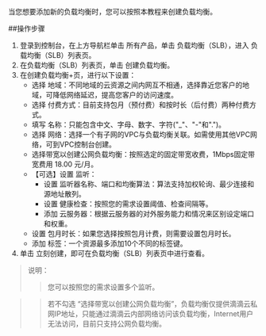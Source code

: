 当您想要添加新的负载均衡时，您可以按照本教程来创建负载均衡。

##操作步骤

1. 登录到控制台，在上方导航栏单击 所有产品，单击 负载均衡（SLB），进入 负载均衡（SLB）列表页。
2. 在负载均衡（SLB）列表页，单击 创建负载均衡。
3. 在创建负载均衡+页，进行以下设置：
	- 选择 地域：不同地域的云资源之间内网互不相通，选择靠近您客户的地域，可降低网络延迟，提高您客户的访问速度。
	- 选择 付费方式：目前支持包月（预付费）和按时长（后付费）两种付费方式。
	- 填写 名称：只能包含中文、字母、数字、字符("_"、"-"和".")。
	- 选择 网络：选择一个有子网的VPC与负载均衡关联。如需使用其他VPC网络，可到VPC控制台创建。
	- 选择带宽以创建公网负载均衡：按照选定的固定带宽收费，1Mbps固定带宽费用 18.00 元/月。
	- 【可选】设置 监听：
		- 设置 监听器名称、端口和均衡算法：算法支持加权轮询、最少连接和源地址散列。
		- 设置 健康检查：按照您的需求设置阈值、检查间隔等。
		- 添加 云服务器：根据云服务器的对外服务能力和情况来区别设定端口和权重。
	- 设置 包月时长：如果您选择按照包月计费，则需要设置包月时长。
	- 添加 标签：一个资源最多添加10个不同的标签键。
4. 单击 立刻创建，即可在负载均衡（SLB）列表页中进行查看。

>说明：
>>您可以按照您的需求设置多个监听。

>>若不勾选 “选择带宽以创建公网负载均衡”，负载均衡仅提供滴滴云私网IP地址，只能通过滴滴云内部网络访问该负载均衡，Internet用户无法访问，目前只支持公网负载均衡。